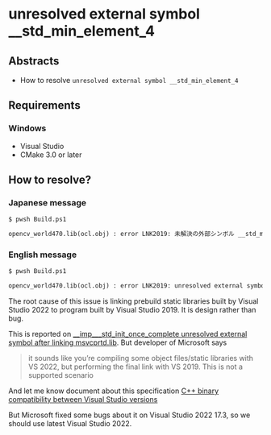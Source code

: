 # unresolved external symbol __std_min_element_4

## Abstracts

* How to resolve `unresolved external symbol __std_min_element_4`

## Requirements

### Windows

* Visual Studio
* CMake 3.0 or later

## How to resolve?

### Japanese message

````bat
$ pwsh Build.ps1

opencv_world470.lib(ocl.obj) : error LNK2019: 未解決の外部シンボル __std_min_element_4 が関数 "int * __cdecl __std_min_element<int>(int *,int *)" (??$__std_min_element@H@@YAPEAHPEAH0@Z) で参照されました [D:\Demo\build\win\program\vs2019\Demo.vcxproj]
````

### English message

````bat
$ pwsh Build.ps1

opencv_world470.lib(ocl.obj) : error LNK2019: unresolved external symbol __std_min_element_4 referenced in function "int * __cdecl __std_min_element<int>(int *,int *)" (??$__std_min_element@H@@YAPEAHPEAH0@Z) [D:\Demo\build\win\program\vs2019\Demo.vcxproj]
````

The root cause of this issue is linking prebuild static libraries built by Visual Studio 2022 to program built by Visual Studio 2019.
It is design rather than bug.

This is reported on [__imp___std_init_once_complete unresolved external symbol after linking msvcprtd.lib](https://developercommunity.visualstudio.com/t/-imp-std-init-once-complete-unresolved-external-sy/1684365#T-N10080626).
But developer of Microsoft says 

> it sounds like you’re compiling some object files/static libraries with VS 2022, but performing the final link with VS 2019. This is not a supported scenario

And let me know document about this specification [C++ binary compatibility between Visual Studio versions](https://learn.microsoft.com/en-us/cpp/porting/binary-compat-2015-2017?view=msvc-170)

But Microsoft fixed some bugs about it on Visual Studio 2022 17.3, so we should use latest Visual Studio 2022.

